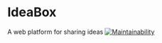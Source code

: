 # IdeaBox
A web platform for sharing ideas
[![Maintainability](https://api.codeclimate.com/v1/badges/5f42fc5f22797bb37c42/maintainability)](https://codeclimate.com/github/WillyWunderdog/IdeaBox/maintainability)